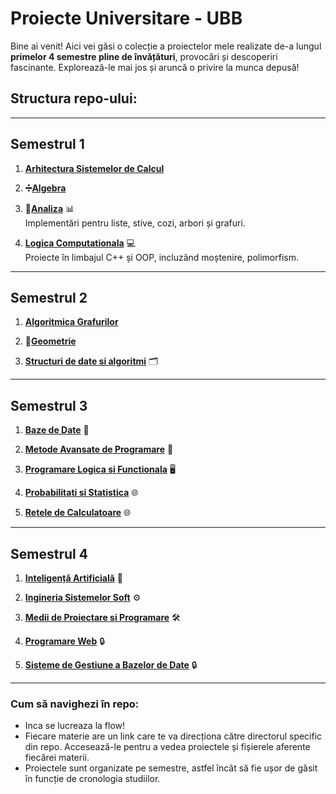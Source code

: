 # Proiecte Universitare - UBB

Bine ai venit! 
Aici vei găsi o colecție a proiectelor mele realizate de-a lungul **primelor 4 semestre pline de învățături**, provocări și descoperiri fascinante. Explorează-le mai jos și aruncă o privire la munca depusă!

## Structura repo-ului:
---

## Semestrul 1
1. **[Arhitectura Sistemelor de Calcul](https://github.com/AriiSM/UBB-Projects/tree/main/1st%20Semester/ASC%20-%20Arhitectura%20Sistemelor%20de%20Calcul/Curs)**
   
2. **➗[Algebra](https://github.com/AriiSM/UBB-Projects/tree/main/1st%20Semester/Algebra/Cursuri)**   

3. **🔢[Analiza](https://github.com/AriiSM/UBB-Projects/tree/main/1st%20Semester/Analiza)** 📊  
   Implementări pentru liste, stive, cozi, arbori și grafuri.

4. **[Logica Computationala](https://github.com/AriiSM/UBB-Projects/tree/main/1st%20Semester/LC%20-%20Logica%20Computationala/Curs)** 💻  
   Proiecte în limbajul C++ și OOP, incluzând moștenire, polimorfism.

---

## Semestrul 2
1. **[Algoritmica Grafurilor](https://github.com/AriiSM/UBB-Projects/tree/main/2nd%20Semester/Algoritmica%20Grafurilor)**   

2. **📐[Geometrie](https://github.com/AriiSM/UBB-Projects/tree/main/2nd%20Semester/Geometrie)**   

3. **[Structuri de date si algoritmi](https://github.com/AriiSM/UBB-Projects/tree/main/2nd%20Semester/SDA%20-%20Structuri%20de%20date%20si%20algoritmi/Curs)** 🗂️  
---

## Semestrul 3
1. **[Baze de Date](https://github.com/AriiSM/UBB-Projects/tree/main/3rd%20Semester/BD%20-%20Baze%20de%20Date)** 🔗  

2. **[Metode Avansate de Programare](https://github.com/AriiSM/UBB-Projects/tree/main/3rd%20Semester/MAP%20-%20Metode%20Avansate%20de%20Programare)** 🤖  

3. **[Programare Logica si Functionala](https://github.com/AriiSM/UBB-Projects/tree/main/3rd%20Semester/PLF%20-%20Programare%20Logica%20si%20Functionala)** 🖥️  

4. **[Probabilitati si Statistica](https://github.com/AriiSM/UBB-Projects/tree/main/3rd%20Semester/PS%20-%20Probabilitati%20si%20Statistica)** 🌐  

5. **[Retele de Calculatoare](https://github.com/AriiSM/UBB-Projects/tree/main/3rd%20Semester/Retele%20de%20Calculatoare)** 🌐  

---

## Semestrul 4
1. **[Inteligență Artificială](https://github.com/AriiSM/UBB-Projects/tree/main/4th%20Semester/AI%20-%20Inteligenta%20Artificiala)** 🤖  

2. **[Ingineria Sistemelor Soft](https://github.com/AriiSM/UBB-Projects/tree/main/4th%20Semester/ISS%20-%20Ingineria%20Sistemelor%20Soft)** ⚙️  

3. **[Medii de Proiectare si Programare](https://github.com/AriiSM/UBB-Projects/tree/main/4th%20Semester/MPP%20-%20Medii%20de%20Proiectare%20si%20Programare)** 🛠️  

4. **[Programare Web](https://github.com/AriiSM/UBB-Projects/tree/main/4th%20Semester/PW%20-%20Programare%20Web)** 🔒  

5. **[Sisteme de Gestiune a Bazelor de Date](https://github.com/AriiSM/UBB-Projects/tree/main/4th%20Semester/SGBD%20-%20Sisteme%20de%20Gestiune%20a%20Bazelor%20de%20Date)** 🔒  

---

### Cum să navighezi în repo:
- Inca se lucreaza la flow!
- Fiecare materie are un link care te va direcționa către directorul specific din repo. Accesează-le pentru a vedea proiectele și fișierele aferente fiecărei materii.
- Proiectele sunt organizate pe semestre, astfel încât să fie ușor de găsit în funcție de cronologia studiilor.
